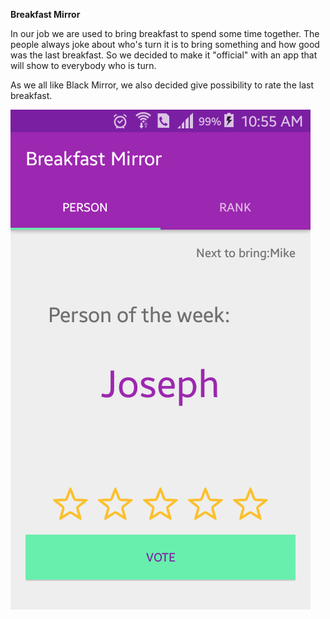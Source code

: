 **Breakfast Mirror**

In our job we are used to bring breakfast to spend some time together.
The people always joke about who's turn it is to bring something and how good was the last breakfast.
So we decided to make it "official" with an app that will show to everybody who is turn.

As we all like Black Mirror, we also decided give possibility to rate the last breakfast.

![First screen](/screenshot/breakfastMirrorScreen1.png?raw=true)
